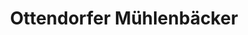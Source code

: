---
title: "Ottendorfer Mühlenbäcker"
url: /dresden/ottendorfer-muehlenbaecker-friedrichstrasse/
shop: Bäckerei
---